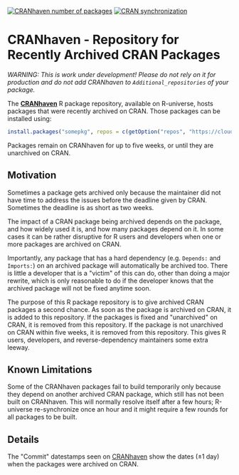 [![CRANhaven number of packages](https://cranhaven.r-universe.dev/badges/:total)](https://cranhaven.r-universe.dev/)
[![CRAN synchronization](https://github.com/CRANhaven/cranhaven.r-universe.dev/actions/workflows/update.yml/badge.svg)](https://github.com/CRANhaven/cranhaven.r-universe.dev/actions/workflows/update.yml)

# CRANhaven - Repository for Recently Archived CRAN Packages

_WARNING: This is work under development! Please do _not_ rely on it
for production and do _not_ add CRANhaven to `Additional_repositories`
of your package._


The **[CRANhaven]** R package repository, available on R-universe,
hosts packages that were recently archived on CRAN. Those packages can
be installed using:

```r
install.packages("somepkg", repos = c(getOption("repos", "https://cloud.r-project.org"), "https://cranhaven.r-universe.dev"))
```

Packages remain on CRANhaven for up to five weeks, or until they are
unarchived on CRAN.


## Motivation

Sometimes a package gets archived only because the maintainer did not
have time to address the issues before the deadline given by
CRAN. Sometimes the deadline is as short as two weeks.

The impact of a CRAN package being archived depends on the
package, and how widely used it is, and how many packages depend on
it. In some cases it can be rather disruptive for R users and
developers when one or more packages are archived on CRAN.

Importantly, any package that has a hard dependency (e.g. `Depends:`
and `Imports:`) on an archived package will automatically be archived
too. There is little a developer that is a "victim" of this can do,
other than doing a major rewrite, which is only reasonable to do if
the developer knows that the archived package will not be fixed
anytime soon.

The purpose of this R package repository is to give archived CRAN
packages a second chance. As soon as the package is archived on CRAN,
it is added to this repository. If the packages is fixed and
"unarchived" on CRAN, it is removed from this repository. If the
package is not unarchived on CRAN within five weeks, it is removed
from this repository. This gives R users, developers, and
reverse-dependency maintainers some extra leeway.


## Known Limitations

Some of the CRANhaven packages fail to build temporarily only because
they depend on another archived CRAN package, which still has not been
built on CRANhaven. This will normally resolve itself after a few
hours; R-universe re-synchronize once an hour and it might require a
few rounds for all packages to be built.


## Details

The "Commit" datestamps seen on [CRANhaven] show the dates (±1 day)
when the packages were archived on CRAN.


[CRANhaven]: https://www.cranhaven.org/
